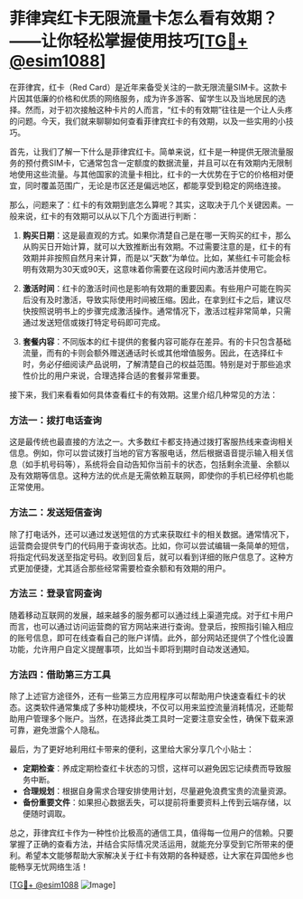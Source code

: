 # 菲律宾红卡无限流量卡怎么看有效期？——让你轻松掌握使用技巧[[TG💪+ @esim1088](https://t.me/s/esim1088)]

在菲律宾，红卡（Red Card）是近年来备受关注的一款无限流量SIM卡。这款卡片因其低廉的价格和优质的网络服务，成为许多游客、留学生以及当地居民的选择。然而，对于初次接触这种卡片的人而言，“红卡的有效期”往往是一个让人头疼的问题。今天，我们就来聊聊如何查看菲律宾红卡的有效期，以及一些实用的小技巧。

首先，让我们了解一下什么是菲律宾红卡。简单来说，红卡是一种提供无限流量服务的预付费SIM卡，它通常包含一定额度的数据流量，并且可以在有效期内无限制地使用这些流量。与其他国家的流量卡相比，红卡的一大优势在于它的价格相对便宜，同时覆盖范围广，无论是市区还是偏远地区，都能享受到稳定的网络连接。

那么，问题来了：红卡的有效期到底怎么算呢？其实，这取决于几个关键因素。一般来说，红卡的有效期可以从以下几个方面进行判断：

1. **购买日期**：这是最直观的方式。如果你清楚自己是在哪一天购买的红卡，那么从购买日开始计算，就可以大致推断出有效期。不过需要注意的是，红卡的有效期并非按照自然月来计算，而是以“天数”为单位。比如，某些红卡可能会标明有效期为30天或90天，这意味着你需要在这段时间内激活并使用它。

2. **激活时间**：红卡的激活时间也是影响有效期的重要因素。有些用户可能在购买后没有及时激活，导致实际使用时间被压缩。因此，在拿到红卡之后，建议尽快按照说明书上的步骤完成激活操作。通常情况下，激活过程非常简单，只需通过发送短信或拨打特定号码即可完成。

3. **套餐内容**：不同版本的红卡提供的套餐内容可能存在差异。有的卡只包含基础流量，而有的卡则会额外赠送通话时长或其他增值服务。因此，在选择红卡时，务必仔细阅读产品说明，了解清楚自己的权益范围。特别是对于那些追求性价比的用户来说，合理选择合适的套餐非常重要。

接下来，我们来看看如何具体查看红卡的有效期。这里介绍几种常见的方法：

### 方法一：拨打电话查询

这是最传统也最直接的方法之一。大多数红卡都支持通过拨打客服热线来查询相关信息。例如，你可以尝试拨打当地的官方客服电话，然后根据语音提示输入相关信息（如手机号码等），系统将会自动告知你当前卡的状态，包括剩余流量、余额以及有效期等信息。这种方法的优点是无需依赖互联网，即使你的手机已经停机也能正常使用。

### 方法二：发送短信查询

除了打电话外，还可以通过发送短信的方式来获取红卡的相关数据。通常情况下，运营商会提供专门的代码用于查询状态。比如，你可以尝试编辑一条简单的短信，将指定代码发送至指定号码。收到回复后，就可以看到详细的账户信息了。这种方式更加便捷，尤其适合那些经常需要检查余额和有效期的用户。

### 方法三：登录官网查询

随着移动互联网的发展，越来越多的服务都可以通过线上渠道完成。对于红卡用户而言，也可以通过访问运营商的官方网站来进行查询。登录后，按照指引输入相应的账号信息，即可在线查看自己的账户详情。此外，部分网站还提供了个性化设置功能，允许用户自定义提醒事项，比如当卡即将到期时自动发送通知。

### 方法四：借助第三方工具

除了上述官方途径外，还有一些第三方应用程序可以帮助用户快速查看红卡的状态。这类软件通常集成了多种功能模块，不仅可以用来监控流量消耗情况，还能帮助用户管理多个账户。当然，在选择此类工具时一定要注意安全性，确保下载来源可靠，避免泄露个人隐私。

最后，为了更好地利用红卡带来的便利，这里给大家分享几个小贴士：

- **定期检查**：养成定期检查红卡状态的习惯，这样可以避免因忘记续费而导致服务中断。
- **合理规划**：根据自身需求合理安排使用计划，尽量避免浪费宝贵的流量资源。
- **备份重要文件**：如果担心数据丢失，可以提前将重要资料上传到云端存储，以便随时调取。

总之，菲律宾红卡作为一种性价比极高的通信工具，值得每一位用户的信赖。只要掌握了正确的查看方法，并结合实际情况灵活运用，就能充分享受到它所带来的便利。希望本文能够帮助大家解决关于红卡有效期的各种疑惑，让大家在异国他乡也能畅享无忧网络生活！

[[TG💪+ @esim1088](https://t.me/s/esim1088) ![Image](https://i.postimg.cc/4NQfJmqS/Snipaste-2025-05-13-00-14-12.png)]